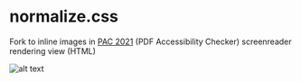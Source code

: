 # normalize.css

Fork to inline images in [PAC 2021](https://pdfua.foundation/en/pdf-accessibility-checker-pac) (PDF Accessibility Checker) screenreader rendering view (HTML)

![alt text](https://github.com/3l3gant-cod3s/normalize.css/blob/3l3gant-cod3s-PAC-2021-inlining-images/source-PAC3.png "PAC 2021 Screenshot")
